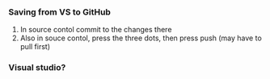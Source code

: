 ### Saving from VS to GitHub 

1. In source contol commit to the changes there
2. Also in souce contol, press the three dots, then press push (may have to pull first)

### Visual studio?
